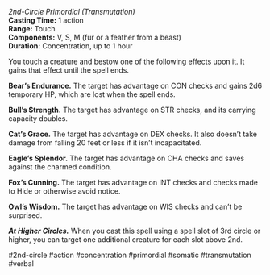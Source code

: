 *2nd-Circle Primordial (Transmutation)*  
**Casting Time:** 1 action  
**Range:** Touch  
**Components:** V, S, M (fur or a feather from a beast)  
**Duration:** Concentration, up to 1 hour

You touch a creature and bestow one of the following effects upon it. It gains that effect until the spell ends.

**Bear’s Endurance.** The target has advantage on CON checks and gains 2d6 temporary HP, which are lost when the spell ends.

**Bull’s Strength.** The target has advantage on STR checks, and its carrying capacity doubles.

**Cat’s Grace.** The target has advantage on DEX checks. It also doesn’t take damage from falling 20 feet or less if it isn’t incapacitated.

**Eagle’s Splendor.** The target has advantage on CHA checks and saves against the charmed condition.

**Fox’s Cunning.** The target has advantage on INT checks and checks made to Hide or otherwise avoid notice.

**Owl’s Wisdom.** The target has advantage on WIS checks and can’t be surprised.

***At Higher Circles.*** When you cast this spell using a spell slot of 3rd circle or higher, you can target one additional creature for each slot above 2nd.

#2nd-circle #action #concentration #primordial #somatic #transmutation #verbal

